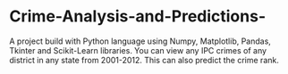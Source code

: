 # Crime-Analysis-and-Predictions-
A project build with Python language using Numpy, Matplotlib, Pandas, Tkinter and Scikit-Learn libraries. You can view any IPC crimes of any district in any state from 2001-2012. This can also predict the crime rank.
